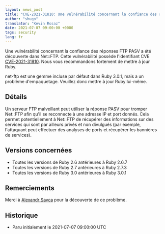 ```yaml
---
layout: news_post
title: "CVE-2021-31810: Une vulnérabilité concernant la confiance des réponses FTP PASV dans Net::FTP"
author: "shugo"
translator: "Kevin Rosaz"
date: 2021-07-07 09:00:00 +0000
tags: security
lang: fr
---
```


Une vulnérabilité concernant la confiance des réponses FTP PASV a été découverte dans Net::FTP.
Cette vulnérabilité possède l'identifiant CVE [CVE-2021-31810](https://www.cve.org/CVERecord?id=CVE-2021-31810).
Nous vous recommandons fortement de mettre à jour Ruby.

net-ftp est une gemme incluse par défaut dans Ruby 3.0.1, mais a un problème d'empaquetage. Veuillez donc mettre à jour Ruby lui-même.

## Détails

Un serveur FTP malveillant peut utiliser la réponse PASV pour tromper Net::FTP afin qu'il se reconnecte à une adresse IP et port donnés. Cela permet potentiellement à Net::FTP de récupérer des informations sur des services qui sont par ailleurs privés et non divulgués (par exemple, l'attaquant peut effectuer des analyses de ports et récupérer les bannières de services).

## Versions concernées

* Toutes les versions de Ruby 2.6 antérieures à Ruby 2.6.7
* Toutes les versions de Ruby 2.7 antérieures à Ruby 2.7.3
* Toutes les versions de Ruby 3.0 antérieures à Ruby 3.0.1

## Remerciements

Merci à [Alexandr Savca](https://hackerone.com/sighook) pour la découverte de ce problème.

## Historique

* Paru initialement le 2021-07-07 09:00:00 UTC
